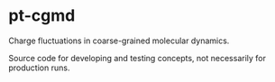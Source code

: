 # pt-cgmd
Charge fluctuations in coarse-grained molecular dynamics.

Source code for developing and testing concepts, not necessarily for production runs.

